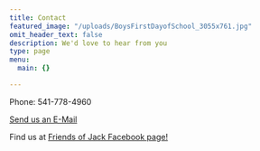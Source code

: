 ```yaml
---
title: Contact
featured_image: "/uploads/BoysFirstDayofSchool_3055x761.jpg"
omit_header_text: false
description: We'd love to hear from you
type: page
menu:
  main: {}

---
```

Phone: 541-778-4960

<a href="mailto:friendsofjackdorr@gmail.com?Subject=About%20Jack" target="_top">Send us an E-Mail</a>

Find us at [Friends of Jack Facebook page!](https://www.facebook.com/groups/262701727595775/)